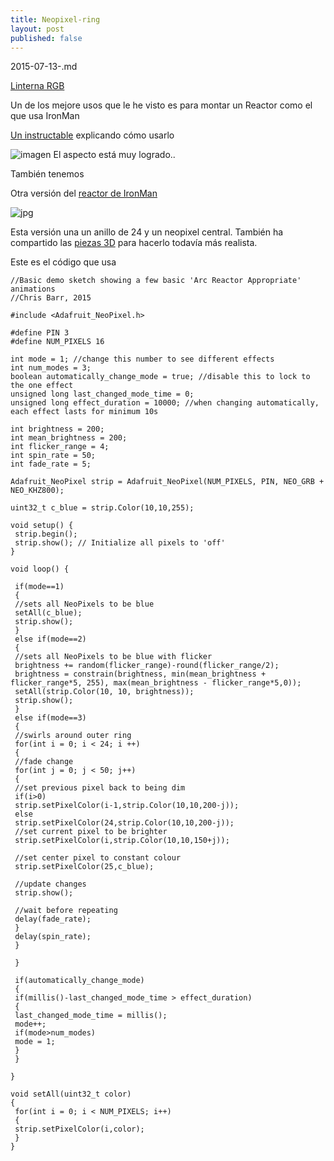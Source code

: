 ```yaml
---
title: Neopixel-ring
layout: post
published: false
---
```

2015-07-13-.md



[Linterna RGB](http://makezine.com/projects/million-color-hsl-flashlight/)

Un de los mejore usos que le he visto es para montar un Reactor como el que usa IronMan

[Un instructable](http://www.instructables.com/id/Make-an-Iron-Man-Arc-Reactor/) explicando cómo usarlo

![imagen](http://cdn.instructables.com/FGS/41HU/FN82NVPE/FGS41HUFN82NVPE.MEDIUM.jpg)
El aspecto está muy logrado..

También tenemos

Otra versión del [reactor de IronMan](http://chrisbarrbuilds.com/2015/02/3d-printed-arc-reactor/)

![jpg](http://chrisbarrbuilds.com/wp-content/uploads/2015/02/2014-07-07-19.58.03.jpg)

Esta versión una un anillo de 24 y un neopixel central. También ha compartido las [piezas 3D](http://www.thingiverse.com/thing:386926/#instructions) para hacerlo todavía más realista.

Este es el código que usa

	//Basic demo sketch showing a few basic 'Arc Reactor Appropriate' animations
	//Chris Barr, 2015

	#include <Adafruit_NeoPixel.h>

	#define PIN 3
	#define NUM_PIXELS 16

	int mode = 1; //change this number to see different effects
	int num_modes = 3;
	boolean automatically_change_mode = true; //disable this to lock to the one effect
	unsigned long last_changed_mode_time = 0;
	unsigned long effect_duration = 10000; //when changing automatically, each effect lasts for minimum 10s

	int brightness = 200;
	int mean_brightness = 200;
	int flicker_range = 4;
	int spin_rate = 50;
	int fade_rate = 5;

	Adafruit_NeoPixel strip = Adafruit_NeoPixel(NUM_PIXELS, PIN, NEO_GRB + NEO_KHZ800);

	uint32_t c_blue = strip.Color(10,10,255);

	void setup() {
	 strip.begin();
	 strip.show(); // Initialize all pixels to 'off'
	}

	void loop() {
	 
	 if(mode==1)
	 {
	 //sets all NeoPixels to be blue
	 setAll(c_blue);
	 strip.show();
	 }
	 else if(mode==2)
	 {
	 //sets all NeoPixels to be blue with flicker
	 brightness += random(flicker_range)-round(flicker_range/2);
	 brightness = constrain(brightness, min(mean_brightness + flicker_range*5, 255), max(mean_brightness - flicker_range*5,0));
	 setAll(strip.Color(10, 10, brightness));
	 strip.show();
	 }
	 else if(mode==3)
	 {
	 //swirls around outer ring
	 for(int i = 0; i < 24; i ++)
	 {
	 //fade change
	 for(int j = 0; j < 50; j++)
	 {
	 //set previous pixel back to being dim
	 if(i>0)
	 strip.setPixelColor(i-1,strip.Color(10,10,200-j));
	 else
	 strip.setPixelColor(24,strip.Color(10,10,200-j));
	 //set current pixel to be brighter
	 strip.setPixelColor(i,strip.Color(10,10,150+j));
	 
	 //set center pixel to constant colour
	 strip.setPixelColor(25,c_blue);
	 
	 //update changes
	 strip.show();
	 
	 //wait before repeating
	 delay(fade_rate);
	 }
	 delay(spin_rate);
	 }
	 
	 }
	 
	 if(automatically_change_mode)
	 {
	 if(millis()-last_changed_mode_time > effect_duration)
	 {
	 last_changed_mode_time = millis();
	 mode++;
	 if(mode>num_modes)
	 mode = 1;
	 }
	 }
	 
	}

	void setAll(uint32_t color)
	{
	 for(int i = 0; i < NUM_PIXELS; i++)
	 {
	 strip.setPixelColor(i,color);
	 }
	}